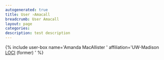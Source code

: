 ```yaml
---
autogenerated: true
title: User ›Amacall
breadcrumb: User Amacall
layout: page
categories: 
description: test description
---
```


{% include user-box name='Amanda MacAllister ' affiliation='UW-Madison [LOCI](LOCI "wikilink") (former) ' %}
